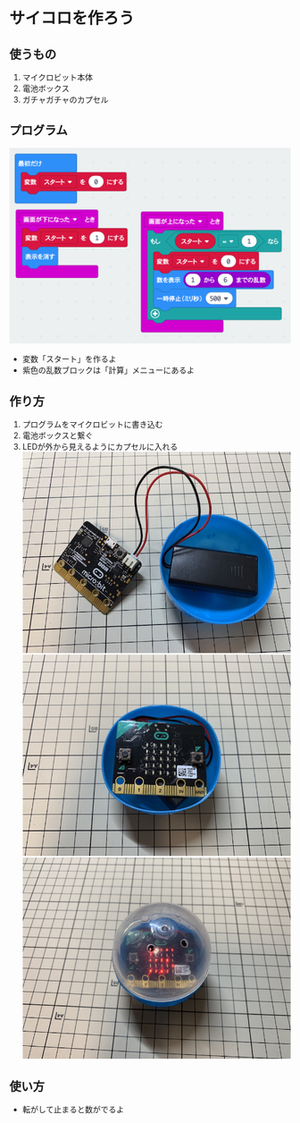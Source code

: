 # サイコロを作ろう

## 使うもの
1. マイクロビット本体
2. 電池ボックス
3. ガチャガチャのカプセル

## プログラム

![](./dice.png)

* 変数「スタート」を作るよ
* 紫色の乱数ブロックは「計算」メニューにあるよ

## 作り方

1. プログラムをマイクロビットに書き込む
2. 電池ボックスと繋ぐ
3. LEDが外から見えるようにカプセルに入れる
![](./IMG_6354.jpg)
![](./IMG_6355.jpg)
![](./IMG_6356.jpg)


## 使い方

* 転がして止まると数がでるよ

